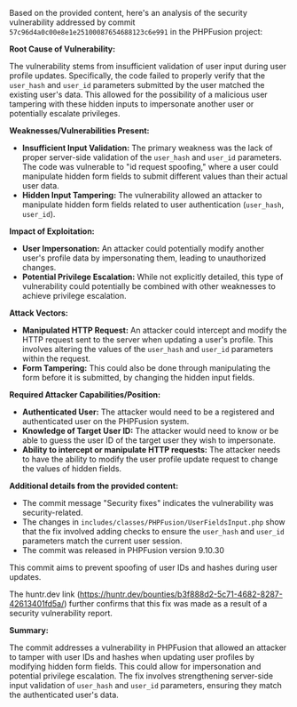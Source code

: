 Based on the provided content, here's an analysis of the security vulnerability addressed by commit `57c96d4a0c00e8e1e25100087654688123c6e991` in the PHPFusion project:

**Root Cause of Vulnerability:**

The vulnerability stems from insufficient validation of user input during user profile updates. Specifically, the code failed to properly verify that the `user_hash` and `user_id` parameters submitted by the user matched the existing user's data. This allowed for the possibility of a malicious user tampering with these hidden inputs to impersonate another user or potentially escalate privileges.

**Weaknesses/Vulnerabilities Present:**

*   **Insufficient Input Validation:** The primary weakness was the lack of proper server-side validation of the `user_hash` and `user_id` parameters. The code was vulnerable to "id request spoofing," where a user could manipulate hidden form fields to submit different values than their actual user data.
*   **Hidden Input Tampering:** The vulnerability allowed an attacker to manipulate hidden form fields related to user authentication (`user_hash`, `user_id`).

**Impact of Exploitation:**

*   **User Impersonation:** An attacker could potentially modify another user's profile data by impersonating them, leading to unauthorized changes.
*   **Potential Privilege Escalation:** While not explicitly detailed, this type of vulnerability could potentially be combined with other weaknesses to achieve privilege escalation.

**Attack Vectors:**

*   **Manipulated HTTP Request:** An attacker could intercept and modify the HTTP request sent to the server when updating a user's profile. This involves altering the values of the `user_hash` and `user_id` parameters within the request.
*   **Form Tampering:** This could also be done through manipulating the form before it is submitted, by changing the hidden input fields.

**Required Attacker Capabilities/Position:**

*   **Authenticated User:** The attacker would need to be a registered and authenticated user on the PHPFusion system.
*   **Knowledge of Target User ID:** The attacker would need to know or be able to guess the user ID of the target user they wish to impersonate.
*   **Ability to intercept or manipulate HTTP requests:** The attacker needs to have the ability to modify the user profile update request to change the values of hidden fields.

**Additional details from the provided content:**

*   The commit message "Security fixes" indicates the vulnerability was security-related.
*   The changes in `includes/classes/PHPFusion/UserFieldsInput.php` show that the fix involved adding checks to ensure the `user_hash` and `user_id` parameters match the current user session.
*   The commit was released in PHPFusion version 9.10.30

This commit aims to prevent spoofing of user IDs and hashes during user updates.

The huntr.dev link (<https://huntr.dev/bounties/b3f888d2-5c71-4682-8287-42613401fd5a/>) further confirms that this fix was made as a result of a security vulnerability report.

**Summary:**

The commit addresses a vulnerability in PHPFusion that allowed an attacker to tamper with user IDs and hashes when updating user profiles by modifying hidden form fields. This could allow for impersonation and potential privilege escalation. The fix involves strengthening server-side input validation of `user_hash` and `user_id` parameters, ensuring they match the authenticated user's data.